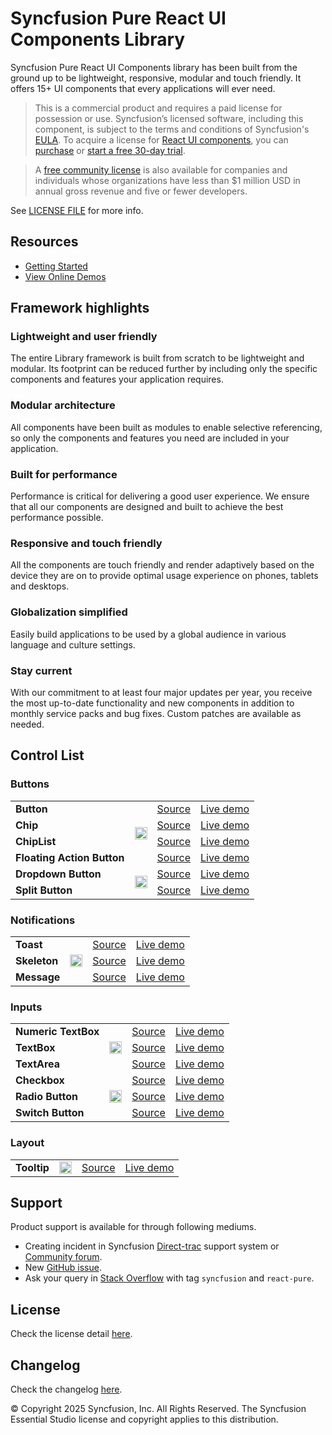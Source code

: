 # Syncfusion Pure React UI Components Library

Syncfusion Pure React UI Components library has been built from the ground up to be lightweight, responsive, modular and touch friendly. It offers 15+ UI components that every applications will ever need.

> This is a commercial product and requires a paid license for possession or use. Syncfusion’s licensed software, including this component, is subject to the terms and conditions of Syncfusion's [EULA](https://www.syncfusion.com/eula/es/). To acquire a license for [React UI components](https://www.syncfusion.com/react-components), you can [purchase](https://www.syncfusion.com/sales/products) or [start a free 30-day trial](https://www.syncfusion.com/account/manage-trials/start-trials).

> A [free community license](https://www.syncfusion.com/products/communitylicense) is also available for companies and individuals whose organizations have less than $1 million USD in annual gross revenue and five or fewer developers.

See [LICENSE FILE](https://github.com/syncfusion/react-ui-components/blob/master/license?utm_source=npm&utm_campaign=notification) for more info.


## Resources
* [Getting Started](https://react.syncfusion.com/getting-started/introduction)
* [View Online Demos](https://react.syncfusion.com/button)

## Framework highlights
 ### Lightweight and user friendly
 The entire Library framework is built from scratch to be lightweight and modular. Its footprint can be reduced further by including only the specific components and features your application requires.
 ### Modular architecture
 All components have been built as modules to enable selective referencing, so only the components and features you need are included in your application.
 ### Built for performance
 Performance is critical for delivering a good user experience. We ensure that all our components are designed and built to achieve the best performance possible.
 ### Responsive and touch friendly
 All the components are touch friendly and render adaptively based on the device they are on to provide optimal usage experience on phones, tablets and desktops.
 ### Globalization simplified
 Easily build applications to be used by a global audience in various language and culture settings.
 ### Stay current
 With our commitment to at least four major updates per year, you receive the most up-to-date functionality and new components in addition to monthly service packs and bug fixes. Custom patches are available as needed.

## Control List

### Buttons

<table>
      <tr>
       <td>
           <b>Button</b>
       </td>
        <td rowspan="4">
           <a href="https://www.npmjs.com/package/@syncfusion/react-buttons"><img src="https://ej2.syncfusion.com/github/images/npm-logo.png" alt="npm package @syncfusion/react-buttons" title="@syncfusion/react-buttons" style="height:20px;" />
       </td>
       <td>
           <a href="components/buttons/src/button">Source</a>
       </td>
       <td>
           <a href="https://react.syncfusion.com/button">Live demo</a>
       </td>
   </tr>
   <tr>
       <td>
           <b>Chip</b>
       </td>
       <td>
           <a href="components/buttons/src/chip">Source</a>
       </td>
       <td>
           <a href="https://react.syncfusion.com/chip">Live demo</a>
       </td>
   </tr>
   <tr>
       <td>
           <b>ChipList</b>
       </td>
       <td>
           <a href="components/buttons/src/chipList">Source</a>
       </td>
       <td>
           <a href="https://react.syncfusion.com/chiplist">Live demo</a>
       </td>
   </tr>
   <tr>
       <td>
           <b>Floating Action Button</b>
       </td>
       <td>
           <a href="components/buttons/src/floating-action-button">Source</a>
       </td>
       <td>
           <a href="https://react.syncfusion.com/floating-action-button">Live demo</a>
       </td>
   </tr>
   <tr>
       <td>
          <b>Dropdown Button</b>
       </td>
        <td rowspan="2">
           <a href="https://www.npmjs.com/package/@syncfusion/react-splitbuttons"><img src="https://ej2.syncfusion.com/github/images/npm-logo.png" alt="npm package @syncfusion/react-splitbuttons" title="@syncfusion/react-splitbuttons" style="height:20px;" />
       </td>
       <td>
           <a href="components/splitbuttons/src/dropdown-button">Source</a>
       </td>
       <td>
           <a href="https://react.syncfusion.com/dropdown-button">Live demo</a>
       </td>
   </tr>
   <tr>
       <td>
          <b>Split Button</b>
       </td>
       <td>
           <a href="components/splitbuttons/src/split-button">Source</a>
       </td>
       <td>
           <a href="https://react.syncfusion.com/split-button">Live demo</a>
       </td>
   </tr>
</table>

### Notifications

<table>
   <tr>
       <td>
           <b>Toast</b>
       </td>
        <td rowspan="3">
           <a href="https://www.npmjs.com/package/@syncfusion/react-notifications"><img src="https://ej2.syncfusion.com/github/images/npm-logo.png" alt="npm package @syncfusion/react-notifications" title="@syncfusion/react-notifications" style="height:20px;" />
       </td>
       <td>
           <a href="components/notifications/src/toast">Source</a>
       </td>
       <td>
           <a href="https://react.syncfusion.com/toast">Live demo</a>
       </td>
   </tr>
   <tr>
       <td>
          <b>Skeleton</b>
       </td>
       <td>
           <a href="components/notifications/src/skeleton">Source</a>
       </td>
       <td>
           <a href="https://react.syncfusion.com/skeleton">Live demo</a>
       </td>
   </tr>
   <tr>
       <td>
          <b>Message</b>
       </td>
       <td>
           <a href="components/notifications/src/message">Source</a>
       </td>
       <td>
           <a href="https://react.syncfusion.com/message">Live demo</a>
       </td>
   </tr>
</table>

### Inputs

<table>
   <tr>
       <td>
           <b>Numeric TextBox</b>
       </td>
        <td rowspan="3">
           <a href="https://www.npmjs.com/package/@syncfusion/react-inputs"><img src="https://ej2.syncfusion.com/github/images/npm-logo.png" alt="npm package @syncfusion/react-inputs" title="@syncfusion/react-inputs" style="height:20px;" />
       </td>
       <td>
           <a href="components/inputs/src/numerictextbox">Source</a>
       </td>
       <td>
           <a href="https://react.syncfusion.com/numeric-textbox">Live demo</a>
       </td>
   </tr>
   <tr>
       <td>
           <b>TextBox</b>
       </td>
       <td>
           <a href="components/inputs/src/textbox">Source</a>
       </td>
       <td>
           <a href="https://react.syncfusion.com/textbox">Live demo</a>
       </td>
   </tr>
   <tr>
       <td>
           <b>TextArea</b>
       </td>
       <td>
           <a href="components/inputs/src/textarea">Source</a>
       </td>
       <td>
           <a href="https://react.syncfusion.com/textarea">Live demo</a>
       </td>
   </tr>
   <tr>
       <td>
          <b>Checkbox</b>
       </td>
        <td rowspan="3">
           <a href="https://www.npmjs.com/package/@syncfusion/react-buttons"><img src="https://ej2.syncfusion.com/github/images/npm-logo.png" alt="npm package @syncfusion/react-buttons" title="@syncfusion/react-buttons" style="height:20px;" />
       </td>
       <td>
           <a href="components/buttons/src/button">Source</a>
       </td>
       <td>
           <a href="https://react.syncfusion.com/checkbox">Live demo</a>
       </td>
   </tr>
   <tr>
       <td>
          <b>Radio Button</b>
       </td>
       <td>
           <a href="components/buttons/src/radio-button">Source</a>
       </td>
       <td>
           <a href="https://react.syncfusion.com/radio-button">Live demo</a>
       </td>
   </tr>
   <tr>
       <td>
           <b>Switch Button</b>
       </td>
       <td>
           <a href="components/buttons/src/switch">Source</a>
       </td>
       <td>
           <a href="https://react.syncfusion.com/switch">Live demo</a>
       </td>
   </tr>
</table>

### Layout

<table>
   <tr>
       <td>
           <b>Tooltip</b>
       </td>
        <td>
           <a href="https://www.npmjs.com/package/@syncfusion/react-popups"><img src="https://ej2.syncfusion.com/github/images/npm-logo.png" alt="npm package @syncfusion/react-popups" title="@syncfusion/react-popups" style="height:20px;" />
       </td>
       <td>
           <a href="components/popups/src/tooltip">Source</a>
       </td>
       <td>
           <a href="https://react.syncfusion.com/tooltip">Live demo</a>
       </td>
   </tr>
</table>

## Support
 Product support is available for through following mediums.
 * Creating incident in Syncfusion [Direct-trac](https://www.syncfusion.com/support/directtrac/incidents?utm_source=npm&utm_campaign=ej2-react-ui-components) support system or [Community forum](https://www.syncfusion.com/forums/react-js2?utm_source=npm&utm_campaign=ej2-react-ui-components).
* New [GitHub issue](https://github.com/syncfusion/react-ui-components/issues/new).
* Ask your query in [Stack Overflow](https://stackoverflow.com/) with tag `syncfusion` and `react-pure`.
## License
Check the license detail [here](https://github.com/syncfusion/react-ui-components/blob/master/license).

## Changelog
Check the changelog [here](https://react.syncfusion.com/api/release-notes/29.1.33). 

&copy; Copyright 2025 Syncfusion, Inc. All Rights Reserved. The Syncfusion Essential Studio license and copyright applies to this distribution.